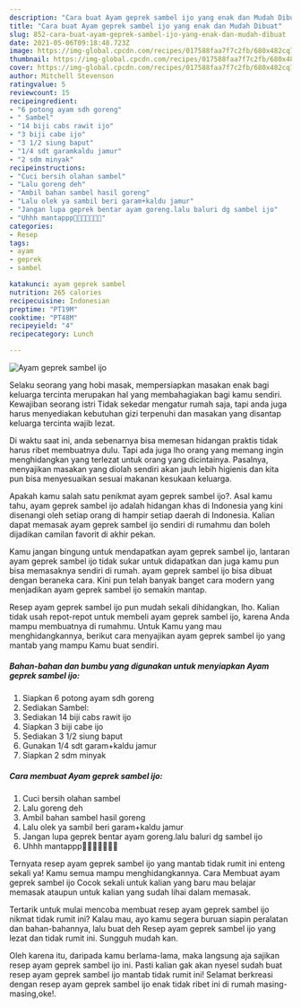 ```yaml
---
description: "Cara buat Ayam geprek sambel ijo yang enak dan Mudah Dibuat"
title: "Cara buat Ayam geprek sambel ijo yang enak dan Mudah Dibuat"
slug: 852-cara-buat-ayam-geprek-sambel-ijo-yang-enak-dan-mudah-dibuat
date: 2021-05-06T09:18:48.723Z
image: https://img-global.cpcdn.com/recipes/017588faa7f7c2fb/680x482cq70/ayam-geprek-sambel-ijo-foto-resep-utama.jpg
thumbnail: https://img-global.cpcdn.com/recipes/017588faa7f7c2fb/680x482cq70/ayam-geprek-sambel-ijo-foto-resep-utama.jpg
cover: https://img-global.cpcdn.com/recipes/017588faa7f7c2fb/680x482cq70/ayam-geprek-sambel-ijo-foto-resep-utama.jpg
author: Mitchell Stevenson
ratingvalue: 5
reviewcount: 15
recipeingredient:
- "6 potong ayam sdh goreng"
- " Sambel"
- "14 biji cabs rawit ijo"
- "3 biji cabe ijo"
- "3 1/2 siung baput"
- "1/4 sdt garamkaldu jamur"
- "2 sdm minyak"
recipeinstructions:
- "Cuci bersih olahan sambel"
- "Lalu goreng deh"
- "Ambil bahan sambel hasil goreng"
- "Lalu olek ya sambil beri garam+kaldu jamur"
- "Jangan lupa geprek bentar ayam goreng.lalu baluri dg sambel ijo"
- "Uhhh mantappp🤤🤤🤤🤤😁😁😁"
categories:
- Resep
tags:
- ayam
- geprek
- sambel

katakunci: ayam geprek sambel 
nutrition: 265 calories
recipecuisine: Indonesian
preptime: "PT19M"
cooktime: "PT48M"
recipeyield: "4"
recipecategory: Lunch

---
```



![Ayam geprek sambel ijo](https://img-global.cpcdn.com/recipes/017588faa7f7c2fb/680x482cq70/ayam-geprek-sambel-ijo-foto-resep-utama.jpg)

Selaku seorang yang hobi masak, mempersiapkan masakan enak bagi keluarga tercinta merupakan hal yang membahagiakan bagi kamu sendiri. Kewajiban seorang istri Tidak sekedar mengatur rumah saja, tapi anda juga harus menyediakan kebutuhan gizi terpenuhi dan masakan yang disantap keluarga tercinta wajib lezat.

Di waktu  saat ini, anda sebenarnya bisa memesan hidangan praktis tidak harus ribet membuatnya dulu. Tapi ada juga lho orang yang memang ingin menghidangkan yang terlezat untuk orang yang dicintainya. Pasalnya, menyajikan masakan yang diolah sendiri akan jauh lebih higienis dan kita pun bisa menyesuaikan sesuai makanan kesukaan keluarga. 



Apakah kamu salah satu penikmat ayam geprek sambel ijo?. Asal kamu tahu, ayam geprek sambel ijo adalah hidangan khas di Indonesia yang kini disenangi oleh setiap orang di hampir setiap daerah di Indonesia. Kalian dapat memasak ayam geprek sambel ijo sendiri di rumahmu dan boleh dijadikan camilan favorit di akhir pekan.

Kamu jangan bingung untuk mendapatkan ayam geprek sambel ijo, lantaran ayam geprek sambel ijo tidak sukar untuk didapatkan dan juga kamu pun bisa memasaknya sendiri di rumah. ayam geprek sambel ijo bisa dibuat dengan beraneka cara. Kini pun telah banyak banget cara modern yang menjadikan ayam geprek sambel ijo semakin mantap.

Resep ayam geprek sambel ijo pun mudah sekali dihidangkan, lho. Kalian tidak usah repot-repot untuk membeli ayam geprek sambel ijo, karena Anda mampu membuatnya di rumahmu. Untuk Kamu yang mau menghidangkannya, berikut cara menyajikan ayam geprek sambel ijo yang mantab yang mampu Kamu buat sendiri.

<!--inarticleads1-->

##### Bahan-bahan dan bumbu yang digunakan untuk menyiapkan Ayam geprek sambel ijo:

1. Siapkan 6 potong ayam sdh goreng
1. Sediakan  Sambel:
1. Sediakan 14 biji cabs rawit ijo
1. Siapkan 3 biji cabe ijo
1. Sediakan 3 1/2 siung baput
1. Gunakan 1/4 sdt garam+kaldu jamur
1. Siapkan 2 sdm minyak




<!--inarticleads2-->

##### Cara membuat Ayam geprek sambel ijo:

1. Cuci bersih olahan sambel
1. Lalu goreng deh
1. Ambil bahan sambel hasil goreng
1. Lalu olek ya sambil beri garam+kaldu jamur
1. Jangan lupa geprek bentar ayam goreng.lalu baluri dg sambel ijo
1. Uhhh mantappp🤤🤤🤤🤤😁😁😁




Ternyata resep ayam geprek sambel ijo yang mantab tidak rumit ini enteng sekali ya! Kamu semua mampu menghidangkannya. Cara Membuat ayam geprek sambel ijo Cocok sekali untuk kalian yang baru mau belajar memasak ataupun untuk kalian yang sudah lihai dalam memasak.

Tertarik untuk mulai mencoba membuat resep ayam geprek sambel ijo nikmat tidak rumit ini? Kalau mau, ayo kamu segera buruan siapin peralatan dan bahan-bahannya, lalu buat deh Resep ayam geprek sambel ijo yang lezat dan tidak rumit ini. Sungguh mudah kan. 

Oleh karena itu, daripada kamu berlama-lama, maka langsung aja sajikan resep ayam geprek sambel ijo ini. Pasti kalian gak akan nyesel sudah buat resep ayam geprek sambel ijo mantab tidak rumit ini! Selamat berkreasi dengan resep ayam geprek sambel ijo enak tidak ribet ini di rumah masing-masing,oke!.

